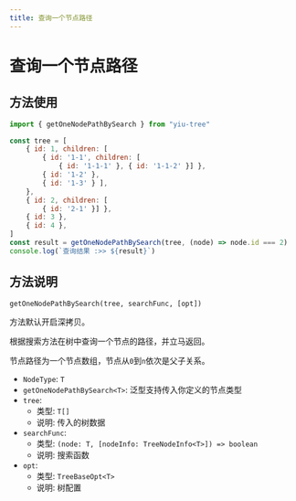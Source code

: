 ```yaml
---
title: 查询一个节点路径
---
```


# 查询一个节点路径


## 方法使用

```js
import { getOneNodePathBySearch } from "yiu-tree"

const tree = [
    { id: 1, children: [
        { id: '1-1', children: [
            { id: '1-1-1' }, { id: '1-1-2' }] },
        { id: '1-2' },
        { id: '1-3' } ],
    },
    { id: 2, children: [
        { id: '2-1' }] },
    { id: 3 },
    { id: 4 },
]
const result = getOneNodePathBySearch(tree, (node) => node.id === 2)
console.log(`查询结果 :>> ${result}`)
```

## 方法说明

```
getOneNodePathBySearch(tree, searchFunc, [opt])
```

方法默认开启深拷贝。

根据搜索方法在树中查询一个节点的路径，并立马返回。

节点路径为一个节点数组，节点从`0`到`n`依次是父子关系。


- `NodeType`: `T`
- `getOneNodePathBySearch<T>`: 泛型支持传入你定义的节点类型
- `tree`:
  - 类型: `T[]`
  - 说明: 传入的树数据
- `searchFunc`:
  - 类型: `(node: T, [nodeInfo: TreeNodeInfo<T>]) => boolean`
  - 说明: 搜索函数
- `opt`:
  - 类型: `TreeBaseOpt<T>`
  - 说明: 树配置


